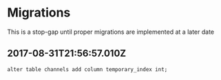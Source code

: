 # Migrations
This is a stop-gap until proper migrations are implemented at a later date

## 2017-08-31T21:56:57.010Z
```
alter table channels add column temporary_index int;
```
